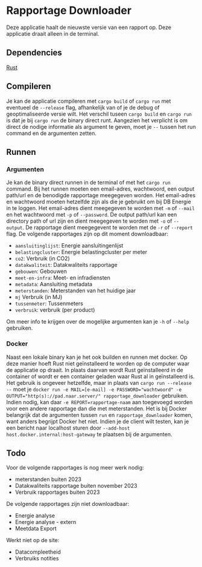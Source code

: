 # Rapportage Downloader
Deze applicatie haalt de nieuwste versie van een rapport op. Deze applicatie draait alleen in de terminal.
## Dependencies
[Rust](https://www.rust-lang.org/tools/install)
## Compileren
Je kan de applicatie compileren met `cargo build` of `cargo run` met eventueel de `--release` flag, afhankelijk van of je de debug of geoptimaliseerde versie wilt. Het verschil tuseen `cargo build` en `cargo run` is dat je bij `cargo run` de binary direct runt. Aangezien het verplicht is om direct de nodige informatie als argument te geven, moet je `--` tussen het run command en de argumenten zetten.
## Runnen
### Argumenten
Je kan de binary direct runnen in de terminal of met het `cargo run` command. Bij het runnen moeten een email-adres, wachtwoord, een output path/url en de benodigde rapportage meegegeven worden. Het email-adres en wachtwoord moeten hetzelfde zijn als die je gebruikt om bij DB Energie in te loggen. Het email-adres dient meegegeven te worden met `-m` of `--mail` en het wachtwoord met `-p` of `--password`. De output path/url kan een directory path of url zijn en dient meegegeven te worden met `-o` of `--output`. De rapportage dient meegegevent te worden met de `-r` of `--report` flag. De volgende rapportages zijn op dit moment downloadbaar:
- `aansluitinglijst`: Energie aansluitingenlijst
- `belastingcluster`: Energie belastingcluster per meter
- `co2`: Verbruik (in CO2)
- `datakwaliteit`: Datakwaliteits rapportage
- `gebouwen`: Gebouwen
- `meet-en-infra`: Meet- en infradiensten
- `metadata`: Aansluiting metadata
- `meterstanden`: Meterstanden van het huidige jaar
- `mj` Verbruik (in MJ)
- `tussenmeter`: Tussenmeters
- `verbruik`: verbruik (per product)

Om meer info te krijgen over de mogelijke argumenten kan je `-h` of `--help` gebruiken.
### Docker
Naast een lokale binary kan je het ook builden en runnen met docker. Op deze manier hoeft Rust niet geïnstalleerd te worden op de computer waar de applicatie op draait. In plaats daarvan wordt Rust geïnstalleerd in de container of wordt er een container geladen waar Rust al in geïnstalleerd is. Het gebruik is ongeveer hetzelfde, maar in plaats van `cargo run --release --` moet je `docker run -e MAIL=[e-mail] -e PASSWORD="wachtwoord" -e OUTPUT="http(s)://pad.naar.server/" rapportage_downloader` gebruiken. Indien nodig, kan daar `-e REPORT=rapportage-naam` aan toegevoegd worden voor een andere rapportage dan die met meterstanden. Het is bij Docker belangrijk dat de argumenten tussen `run` en `rapportage_downloader` komen, want anders begrijpt Docker het niet. Indien je de client wilt testen, kan je een bericht naar localhost sturen door `--add-host host.docker.internal:host-gateway` te plaatsen bij de argumenten.
## Todo
Voor de volgende rapportages is nog meer werk nodig:
- meterstanden buiten 2023
- Datakwaliteits rapportage buiten november 2023
- Verbruik rapportages buiten 2023

De volgende rapportages zijn niet downloadbaar:
- Energie analyse
- Energie analyse - extern
- Meetdata Export

Werkt niet op de site:
- Datacompleetheid
- Verbruiks notities
